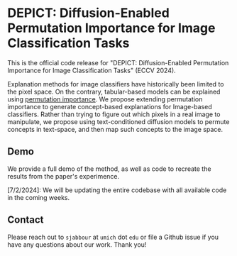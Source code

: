 # DEPICT: Diffusion-Enabled Permutation Importance for Image Classification Tasks

This is the official code release for "DEPICT: Diffusion-Enabled Permutation Importance for Image Classification Tasks" (ECCV 2024). 

Explanation methods for image classifiers have historically been limited to the pixel space. On the contrary, tabular-based models can be explained using [permutation importance](https://scikit-learn.org/stable/modules/permutation_importance.html). We propose extending permutation importance to generate concept-based explanations for Image-based classifiers. Rather than trying to figure out which pixels in a real image to manipulate, we propose using text-conditioned diffusion models to permute concepts in text-space, and then map such concepts to the image space. 

## Demo 

We provide a full demo of the method, as well as code to recreate the results from the paper's experimence. 

[7/2/2024]: We will be updating the entire codebase with all available code in the coming weeks. 

## Contact 

Please reach out to `sjabbour` at `umich` dot `edu` or file a Github issue if you have any questions about our work. Thank you! 